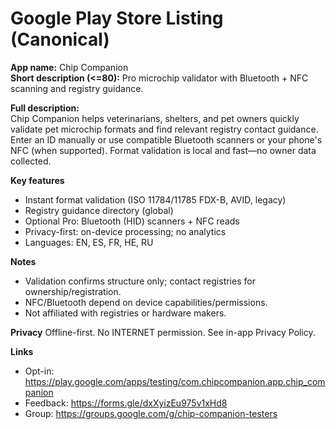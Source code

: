 # Google Play Store Listing (Canonical)

**App name:** Chip Companion  
**Short description (<=80):** Pro microchip validator with Bluetooth + NFC scanning and registry guidance.

**Full description:**  
Chip Companion helps veterinarians, shelters, and pet owners quickly validate pet microchip formats and find relevant registry contact guidance. Enter an ID manually or use compatible Bluetooth scanners or your phone's NFC (when supported). Format validation is local and fast—no owner data collected.

**Key features**
- Instant format validation (ISO 11784/11785 FDX-B, AVID, legacy)
- Registry guidance directory (global)
- Optional Pro: Bluetooth (HID) scanners + NFC reads
- Privacy-first: on-device processing; no analytics
- Languages: EN, ES, FR, HE, RU

**Notes**
- Validation confirms structure only; contact registries for ownership/registration.
- NFC/Bluetooth depend on device capabilities/permissions.
- Not affiliated with registries or hardware makers.

**Privacy**
Offline-first. No INTERNET permission. See in-app Privacy Policy.

**Links**
- Opt-in: https://play.google.com/apps/testing/com.chipcompanion.app.chip_companion
- Feedback: https://forms.gle/dxXyizEu975v1xHd8
- Group: https://groups.google.com/g/chip-companion-testers

